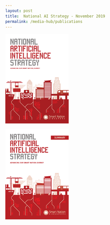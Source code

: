 ```yaml
---
layout: post
title:  National AI Strategy - November 2019
permalink: /media-hub/publications
---
```


<a href="/files/publications/national-ai-strategy.pdf"><img src="/images/our-smart-nation/national-AI-strat-cover.png"></a>

<a href="/files/publications/national-ai-strategy-summary.pdf"><img src="/images/our-smart-nation/national-ai-strat-summary-cover.png"></a>
